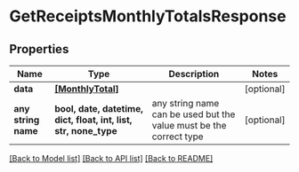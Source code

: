 # GetReceiptsMonthlyTotalsResponse



## Properties
Name | Type | Description | Notes
------------ | ------------- | ------------- | -------------
**data** | [**[MonthlyTotal]**](MonthlyTotal.md) |  | [optional] 
**any string name** | **bool, date, datetime, dict, float, int, list, str, none_type** | any string name can be used but the value must be the correct type | [optional]

[[Back to Model list]](../README.md#documentation-for-models) [[Back to API list]](../README.md#documentation-for-api-endpoints) [[Back to README]](../README.md)


